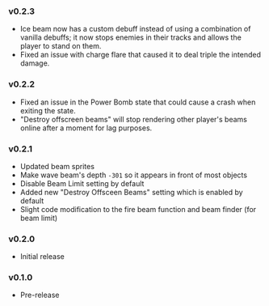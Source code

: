 ### v0.2.3
* Ice beam now has a custom debuff instead of using a combination of vanilla debuffs; it now stops enemies in their tracks and allows the player to stand on them.
* Fixed an issue with charge flare that caused it to deal triple the intended damage.

### v0.2.2
* Fixed an issue in the Power Bomb state that could cause a crash when exiting the state.
* "Destroy offscreen beams" will stop rendering other player's beams online after a moment for lag purposes.

### v0.2.1
* Updated beam sprites
* Make wave beam's depth `-301` so it appears in front of most objects
* Disable Beam Limit setting by default
* Added new "Destroy Offsceen Beams" setting which is enabled by default
* Slight code modification to the fire beam function and beam finder (for beam limit)

### v0.2.0
* Initial release

### v0.1.0
* Pre-release
